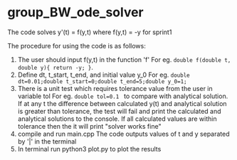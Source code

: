# group_BW_ode_solver

The code solves y'(t) = f(y,t) where f(y,t) = -y for sprint1

The procedure for using the code is as follows:

1. The user should input f(y,t) in the function 'f' For eg.
`double f(double t, double y){
    return -y;
}`. 
2. Define dt, t_start, t_end, and initial value y_0 For eg. `double dt=0.01;double t_start=0;double t_end=5;double y_0=1; `
3. There is a unit test which requires tolerance value from the user in variable tol For eg. `double tol=0.1 ` to compare with analytical solution. If at any t the difference between calculated y(t) and analytical solution is greater than tolerance, the test will fail and print the calculated and analytical solutions to the console. If all calculated values are within tolerance then the it will print "solver works fine"
4. compile and run main.cpp
   The code outputs values of t and y separated by '|' in the terminal 
5. In terminal run python3 plot.py to plot the results




